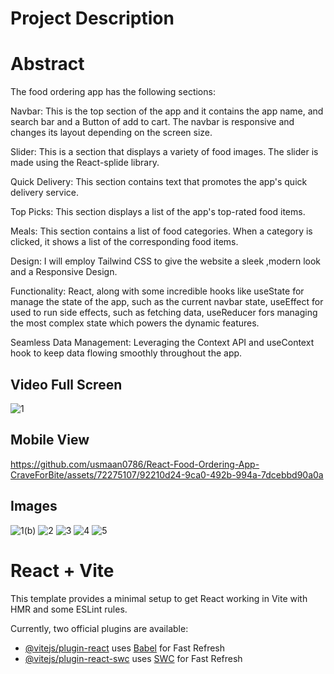 # Project Description
# Abstract

The food ordering app has the following sections:

Navbar: This is the top section of the app and it contains the app name, and search bar and a Button of add to cart. The navbar is responsive and changes its layout depending on the screen size.

Slider: This is a section that displays a variety of food images. The slider is made using the React-splide library.

Quick Delivery: This section contains text that promotes the app's quick delivery service.

Top Picks: This section displays a list of the app's top-rated food items.

Meals: This section contains a list of food categories. When a category is clicked, it shows a list of the corresponding food items.

Design: I will employ Tailwind CSS to give the website a sleek ,modern look and a Responsive Design.

Functionality: React, along with some incredible hooks like useState for manage the state of the app, such as the current navbar state, useEffect for used to run side effects, such as fetching data, useReducer fors 
managing the most complex state which powers the dynamic features.

Seamless Data Management: Leveraging the Context API and useContext hook to keep data flowing smoothly throughout the app.

## Video Full Screen
![1](https://github.com/usmaan0786/React-Food-Ordering-App-CraveForBite/assets/72275107/4eac9c2e-5b8a-4670-8e42-65ba29cf6521)

## Mobile View
https://github.com/usmaan0786/React-Food-Ordering-App-CraveForBite/assets/72275107/92210d24-9ca0-492b-994a-7dcebbd90a0a

## Images
![1(b)](https://github.com/usmaan0786/React-Food-Ordering-App-CraveForBite/assets/72275107/76484367-68c4-42c1-93df-e916327c51f6)
![2](https://github.com/usmaan0786/React-Food-Ordering-App-CraveForBite/assets/72275107/fabb2eee-1aee-4147-85ef-61ef8b28f55d)
![3](https://github.com/usmaan0786/React-Food-Ordering-App-CraveForBite/assets/72275107/82fa8d35-a212-4b3e-80eb-b308834102a9)
![4](https://github.com/usmaan0786/React-Food-Ordering-App-CraveForBite/assets/72275107/aa8a122d-3524-4e79-b098-82100f6dade8)
![5](https://github.com/usmaan0786/React-Food-Ordering-App-CraveForBite/assets/72275107/a8b77b0d-01f1-4a09-8282-a229f2979a31)



# React + Vite
This template provides a minimal setup to get React working in Vite with HMR and some ESLint rules.

Currently, two official plugins are available:

- [@vitejs/plugin-react](https://github.com/vitejs/vite-plugin-react/blob/main/packages/plugin-react/README.md) uses [Babel](https://babeljs.io/) for Fast Refresh
- [@vitejs/plugin-react-swc](https://github.com/vitejs/vite-plugin-react-swc) uses [SWC](https://swc.rs/) for Fast Refresh
